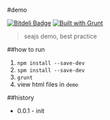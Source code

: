 #demo

[![Bitdeli Badge](https://d2weczhvl823v0.cloudfront.net/crossjs/demo/trend.png)](https://bitdeli.com/free "Bitdeli Badge")
[![Built with Grunt](https://cdn.gruntjs.com/builtwith.png)](http://gruntjs.com/)

 > seajs demo, best practice

##how to run
1. `npm install --save-dev`
1. `spm install --save-dev`
1. `grunt`
1. view html files in `demo`

##history

- 0.0.1 - init